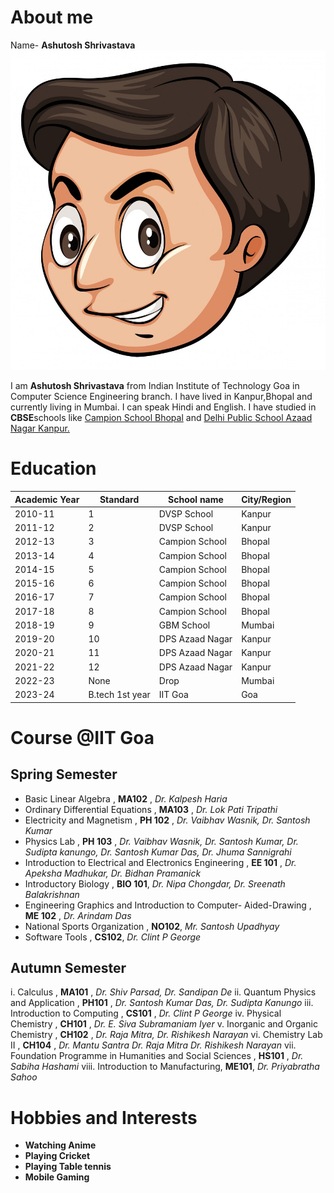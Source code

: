 # About me
Name- **Ashutosh Shrivastava**
![it-takes-two-tango-idiom_1308-17930.jpg](https://raw.githubusercontent.com/Ashutosh5Shrivastava/Ashutosh5Shrivastava.github.io/main/it-takes-two-tango-idiom_1308-17930.jpg)

I am **Ashutosh Shrivastava** from Indian Institute of Technology Goa in Computer Science Engineering branch. I have lived in Kanpur,Bhopal and currently living in Mumbai. I can speak Hindi and English. I have studied in **CBSE**schools like [Campion School Bhopal](https://www.campionbhopal.com/) and [Delhi Public School Azaad Nagar Kanpur.](https://dpsazaadnagar.com/)
# Education
|Academic Year | Standard |School name| City/Region | 
| - | - | - | - |
| 2010-11 | 1 | DVSP School | Kanpur |
| 2011-12 | 2 | DVSP School | Kanpur |
| 2012-13 | 3 |Campion School| Bhopal|
| 2013-14 | 4 | Campion School| Bhopal|
| 2014-15 | 5 |Campion School| Bhopal|
| 2015-16 | 6 |Campion School| Bhopal|
| 2016-17 | 7 |Campion School| Bhopal|
| 2017-18 | 8 |Campion School| Bhopal|
| 2018-19 | 9 |GBM School| Mumbai|
| 2019-20 | 10 |DPS Azaad Nagar| Kanpur|
| 2020-21 | 11 |DPS Azaad Nagar| Kanpur|
| 2021-22 | 12 |DPS Azaad Nagar| Kanpur|
| 2022-23 | None |Drop | Mumbai |
| 2023-24 | B.tech 1st year | IIT Goa | Goa 
# Course @IIT Goa

 ## Spring Semester
 - Basic Linear Algebra , **MA102** , *Dr. Kalpesh Haria*
 - Ordinary Differential Equations , **MA103** , *Dr. Lok Pati Tripathi*
 - Electricity and Magnetism , **PH 102** , *Dr. Vaibhav Wasnik, Dr. Santosh Kumar*
 - Physics Lab , **PH 103** , *Dr. Vaibhav Wasnik, Dr. Santosh Kumar, Dr. Sudipta kanungo, Dr. Santosh Kumar Das, Dr. Jhuma Sannigrahi*
 - Introduction to Electrical and Electronics Engineering , **EE 101** , *Dr. Apeksha Madhukar, Dr. Bidhan Pramanick*
 - Introductory Biology , **BIO 101**, *Dr. Nipa Chongdar, Dr. Sreenath Balakrishnan*
 - Engineering Graphics and Introduction to Computer- Aided-Drawing , **ME 102** , *Dr. Arindam Das*
 - National Sports Organization , **NO102**, *Mr. Santosh Upadhyay*
 - Software Tools , **CS102**, *Dr. Clint P George*

## Autumn Semester
 i. Calculus , **MA101** , *Dr. Shiv Parsad, Dr. Sandipan De*
 ii. Quantum Physics and Application , **PH101** , *Dr. Santosh Kumar Das, Dr. Sudipta Kanungo*
 iii. Introduction to Computing , **CS101** , *Dr. Clint P George*
 iv. Physical Chemistry , **CH101** , *Dr. E. Siva Subramaniam Iyer*
 v. Inorganic and Organic Chemistry , **CH102** , *Dr. Raja Mitra, Dr. Rishikesh Narayan*
 vi. Chemistry Lab II , **CH104** , *Dr. Mantu Santra Dr. Raja Mitra Dr. Rishikesh Narayan*
 vii. Foundation Programme in Humanities and Social Sciences , **HS101** , *Dr. Sabiha Hashami*
 viii. Introduction to Manufacturing, **ME101**, *Dr. Priyabratha Sahoo*
# Hobbies and Interests
  -  **Watching Anime**
  -  **Playing Cricket**
  -  **Playing Table tennis**
  -  **Mobile Gaming**
